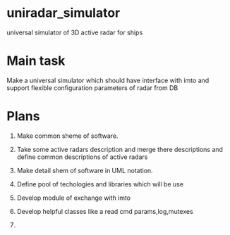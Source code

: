 uniradar_simulator
==================

universal simulator of 3D active radar for ships

Main task
==================

Make a universal simulator which should have interface with imto and support flexible configuration parameters of radar from DB  

Plans
==================
1) Make common sheme of software.
2) Take some active radars description and merge there descriptions and define common descriptions of active radars
3) Make detail shem of software in UML notation.
4) Define pool of techologies and libraries which will be use
5) Develop module of exchange with imto
6) Develop helpful classes like a read cmd params,log,mutexes 

8)

